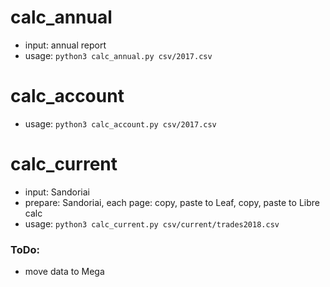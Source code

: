 # calc_annual
- input: annual report
- usage: `python3 calc_annual.py csv/2017.csv`
# calc_account
- usage: `python3 calc_account.py csv/2017.csv`
# calc_current
- input: Sandoriai
- prepare: Sandoriai, each page: copy, paste to Leaf, copy, paste to Libre calc
- usage: `python3 calc_current.py csv/current/trades2018.csv`

### ToDo:
- move data to Mega